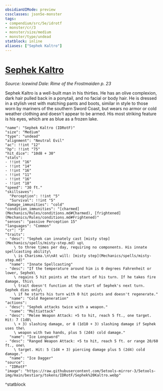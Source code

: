 ```yaml
---
obsidianUIMode: preview
cssclasses: json5e-monster
tags:
- compendium/src/5e/idrotf
- monster/cr/3
- monster/size/medium
- monster/type/undead
statblock: inline
aliases: ["Sephek Kaltro"]
---
```

# [Sephek Kaltro](Mechanics\bestiary\npc/sephek-kaltro-idrotf.md)
*Source: Icewind Dale: Rime of the Frostmaiden p. 23*  

Sephek Kaltro is a well-built man in his thirties. He has an olive complexion, dark hair pulled back in a ponytail, and no facial or body hair. He is dressed in a stylish vest with matching pants and boots, similar in style to those worn by mariners of the southern Sword Coast, but wears no armor or cold weather clothing and doesn't appear to be armed. His most striking feature is his eyes, which are as blue as a frozen lake.

```statblock
"name": "Sephek Kaltro (IDRotF)"
"size": "Medium"
"type": "undead"
"alignment": "Neutral Evil"
"ac": !!int "12"
"hp": !!int "75"
"hit_dice": "10d8 + 30"
"stats":
- !!int "16"
- !!int "14"
- !!int "16"
- !!int "11"
- !!int "16"
- !!int "18"
"speed": "30 ft."
"skillsaves":
  "Perception": !!int "5"
  "Survival": !!int "5"
"damage_immunities": "cold"
"condition_immunities": "[charmed](Mechanics/Rules/conditions.md#Charmed), [frightened](Mechanics/Rules/conditions.md#Frightened)"
"senses": "passive Perception 15"
"languages": "Common"
"cr": "3"
"traits":
- "desc": "Sephek can innately cast [misty step](Mechanics/spells/misty-step.md) up\
    \ to three times per day, requiring no components. His innate spellcasting ability\
    \ is Charisma.\n\nAt will: [misty step](Mechanics/spells/misty-step.md)"
  "name": "Innate Spellcasting"
- "desc": "If the temperature around him is 0 degrees Fahrenheit or lower, Sephek\
    \ regains 5 hit points at the start of his turn. If he takes fire damage, this\
    \ trait doesn't function at the start of Sephek's next turn. Sephek dies only\
    \ if he starts his turn with 0 hit points and doesn't regenerate."
  "name": "Cold Regeneration"
"actions":
- "desc": "Sephek attacks twice with a weapon."
  "name": "Multiattack"
- "desc": "Melee Weapon Attack: +5 to hit, reach 5 ft., one target. Hit: 7 (1d8\
    \ + 3) slashing damage, or 8 (1d10 + 3) slashing damage if Sephek uses the\
    \ weapon with two hands, plus 5 (2d4) cold damage."
  "name": "Ice Longsword"
- "desc": "Ranged Weapon Attack: +5 to hit, reach 5 ft. or range 20/60 ft., one\
    \ target. Hit: 5 (1d4 + 3) piercing damage plus 5 (2d4) cold damage."
  "name": "Ice Dagger"
"source":
- "IDRotF"
"image": "https://raw.githubusercontent.com/5etools-mirror-3/5etools-img/main/bestiary/tokens/IDRotF/Sephek%20Kaltro.webp"
```
^statblock